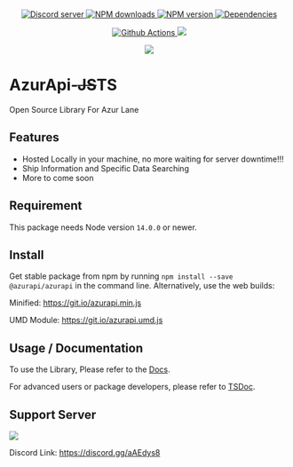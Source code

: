 <div align="center">
    <br />
    <p>
        <a href="https://discord.gg/aAEdys8">
            <img src="https://discordapp.com/api/guilds/648206344729526272/embed.png" alt="Discord server" />
        </a>
        <a href="https://www.npmjs.com/package/@azurapi/azurapi">
            <img src="https://img.shields.io/npm/dt/@azurapi/azurapi.svg?maxAge=3600" alt="NPM downloads" />
        </a>
        <a href="https://www.npmjs.com/package/@azurapi/azurapi">
            <img src="https://img.shields.io/npm/v/@azurapi/azurapi.svg?maxAge=3600" alt="NPM version" />
        </a>
        <a href="https://starbuck.gabrielcsapo.com/github/azurapi/azurapi-js/">
            <img src="https://starbuck.gabrielcsapo.com/badge/github/azurapi/azurapi-js/status.svg?maxAge=3600" alt="Dependencies" />
        </a>
    </p>
    <p>
        <a href="https://github.com/AzurAPI/azurapi-js/actions">
            <img src="https://github.com/AzurAPI/azurapi-js/workflows/Github%20Actions/badge.svg?branch=master" alt="Github Actions" />
        </a>
        <a href="https://ci.nekos.cloud/buildConfiguration/AzurapiJs_Build?guest=1"><img src="https://ci.nekos.cloud/app/rest/builds/buildType:id:AzurapiJs_Build/statusIcon.svg"></a>
    </p>
    <p><a href="https://npmjs.com/package/@azurapi/azurapi"><img src="https://nodeico.herokuapp.com/@azurapi/azurapi.svg"></a>
    </p>
</div>

# AzurApi-~~JS~~TS
Open Source Library For Azur Lane

## Features
- Hosted Locally in your machine, no more waiting for server downtime!!!
- Ship Information and Specific Data Searching
- More to come soon

## Requirement
This package needs Node version `14.0.0` or newer.

## Install
Get stable package from npm by running `npm install --save @azurapi/azurapi` in the command line.
Alternatively, use the web builds:

Minified: https://git.io/azurapi.min.js

UMD Module: https://git.io/azurapi.umd.js

## Usage / Documentation
To use the Library, Please refer to the [Docs](https://azurapi.github.io/v2/).

For advanced users or package developers, please refer to [TSDoc](https://azurapi.github.io/azurapi-js/).

## Support Server

[![](https://discordapp.com/api/guilds/648206344729526272/widget.png?style=banner2)](https://discord.gg/aAEdys8)

Discord Link: https://discord.gg/aAEdys8
